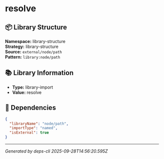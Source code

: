 # resolve

## 📦 Library Structure

**Namespace:** library-structure  
**Strategy:** library-structure  
**Source:** `external/node/path`  
**Pattern:** `library:node/path`

## 📚 Library Information

- **Type:** library-import
- **Value:** resolve

## 🔗 Dependencies

```json
{
  "libraryName": "node/path",
  "importType": "named",
  "isExternal": true
}
```

---
*Generated by deps-cli 2025-09-28T14:56:20.595Z*

